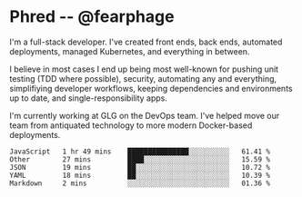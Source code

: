 # Phred -- @fearphage

I'm a full-stack developer. I've created front ends, back ends, automated deployments, managed
Kubernetes, and everything in between.

I believe in most cases I end up being most well-known for pushing unit testing (TDD where possible),
security, automating any and everything, simplifiying developer workflows, keeping dependencies and
environments up to date, and single-responsibility apps.

I'm currently working at GLG on the DevOps team. I've helped move our team from antiquated
technology to more modern Docker-based deployments.

<!--START_SECTION:waka-->
```text
JavaScript   1 hr 49 mins    ███████████████░░░░░░░░░░   61.41 % 
Other        27 mins         ████░░░░░░░░░░░░░░░░░░░░░   15.59 % 
JSON         19 mins         ██░░░░░░░░░░░░░░░░░░░░░░░   10.72 % 
YAML         18 mins         ██░░░░░░░░░░░░░░░░░░░░░░░   10.39 % 
Markdown     2 mins          ░░░░░░░░░░░░░░░░░░░░░░░░░   01.36 %
```
<!--END_SECTION:waka-->
